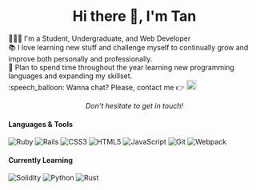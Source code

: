 <h1 align="center">Hi there 👋, I'm Tan</h1>

<p>
👩🏻‍🎓 I'm a Student, Undergraduate, and Web Developer<br>
📚 I love learning new stuff and challenge myself to continually grow and improve both personally and professionally.<br>
🏁 Plan to spend time throughout the year learning new programming languages and expanding my skillset.<br>
:speech_balloon: Wanna chat? Please, contact me 👉 <a href="https://www.linkedin.com/in/rungthip-c-24937b230"/><img alt="LinkedIn" height="20px" src="https://cdn-icons-png.flaticon.com/512/174/174857.png"></a>
</p>

<p align=center>
<em>Don't hesitate to get in touch!</em>
</p>

<h4> Languages & Tools </h4>

![Ruby](https://img.shields.io/badge/ruby-%23CC342D.svg?style=for-the-badge&logo=ruby&logoColor=white)
![Rails](https://img.shields.io/badge/rails-%23CC0000.svg?style=for-the-badge&logo=ruby-on-rails&logoColor=white)
![CSS3](https://img.shields.io/badge/css3-%231572B6.svg?style=for-the-badge&logo=css3&logoColor=white)
![HTML5](https://img.shields.io/badge/html5-%23E34F26.svg?style=for-the-badge&logo=html5&logoColor=white)
![JavaScript](https://img.shields.io/badge/javascript-%23323330.svg?style=for-the-badge&logo=javascript&logoColor=%23F7DF1E)
![Git](https://img.shields.io/badge/git-%23F05033.svg?style=for-the-badge&logo=git&logoColor=white)
![Webpack](https://img.shields.io/badge/webpack-%238DD6F9.svg?style=for-the-badge&logo=webpack&logoColor=black)
#### Currently Learning
![Solidity](https://img.shields.io/badge/Solidity-%23363636.svg?style=for-the-badge&logo=solidity&logoColor=white)
![Python](https://img.shields.io/badge/python-3670A0?style=for-the-badge&logo=python&logoColor=ffdd54)
![Rust](https://img.shields.io/badge/rust-%23000000.svg?style=for-the-badge&logo=rust&logoColor=white)

<!-- <p align="left"> <img src="https://komarev.com/ghpvc/?username=Tanrungthip&label=Profile%20views&color=0e75b6&style=flat" alt="Tanrungthip" /> </p>
